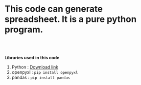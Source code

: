 # This code can generate spreadsheet. It is a pure python program.
<br>
<br>
<p>
<b>Libraries used in this code</b>
<br>
<ol>
  <li>Python : <a href="https://www.python.org">Download link</a></li>
  <li>openpyxl : <code>pip install openpyxl</code>
  <li>pandas : <code>pip install pandas</code></li>
</ol>
